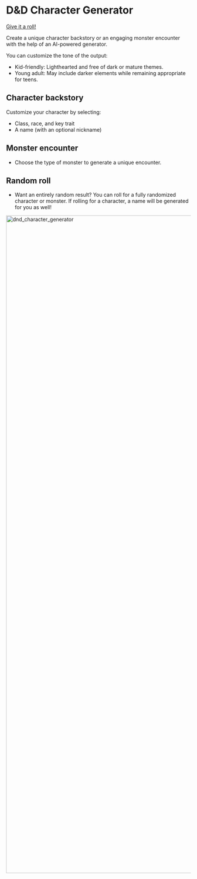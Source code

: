 # D&D Character Generator

[Give it a roll!](https://dnd-character-backstory-generator.vercel.app/character)

Create a unique character backstory or an engaging monster encounter with the help of an AI-powered generator.

You can customize the tone of the output:

- Kid-friendly: Lighthearted and free of dark or mature themes.
- Young adult: May include darker elements while remaining appropriate for teens.

## Character backstory

Customize your character by selecting:

- Class, race, and key trait
- A name (with an optional nickname)

## Monster encounter

- Choose the type of monster to generate a unique encounter.

## Random roll

- Want an entirely random result? You can roll for a fully randomized character or monster. If rolling for a character, a name will be generated for you as well!

<img width="1791" alt="dnd_character_generator" src="https://github.com/user-attachments/assets/1542cf08-19af-4fe2-b025-157313f16d41" />
